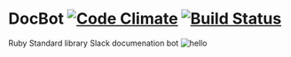 # DocBot [![Code Climate](https://codeclimate.com/github/RadekMolenda/DocBot/badges/gpa.svg)](https://codeclimate.com/github/RadekMolenda/DocBot) [![Build Status](https://travis-ci.org/RadekMolenda/DocBot.svg?branch=master)](https://travis-ci.org/RadekMolenda/DocBot)

Ruby Standard library Slack documenation bot
![hello](https://cloud.githubusercontent.com/assets/57065/14222235/771916d8-f86e-11e5-80d7-022cd95ee3d1.gif)
